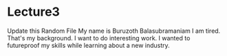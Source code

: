 # Lecture3
Update this
Random File
My name is Buruzoth Balasubramaniam
I am tired. That's my background.
I want to do interesting work.
I wanted to futureproof my skills while learning about a new industry.